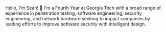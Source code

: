 Hello, I'm Sean! 👋 I'm a Fourth Year at Georgia Tech with a broad range of experience in penetration testing, software engineering, security engineering, and network hardware seeking to impact companies by leading efforts to improve software security with intelligent design.
